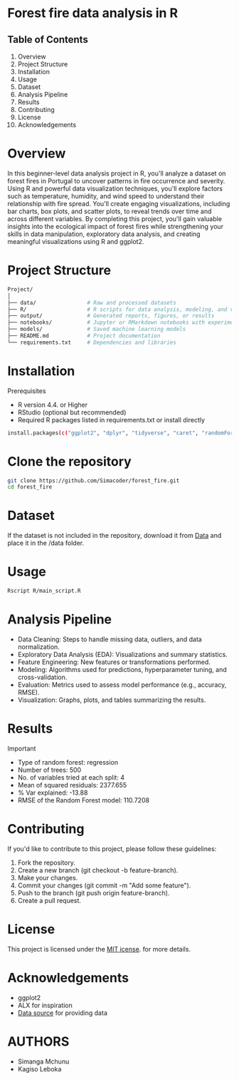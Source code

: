 # Forest fire data analysis in R

## Table of Contents
1. Overview
2. Project Structure
3. Installation
4. Usage
5. Dataset
6. Analysis Pipeline
7. Results
8. Contributing 
9. License
10. Acknowledgements

# Overview 
In this beginner-level data analysis project in R, you'll analyze a dataset on forest fires in Portugal to uncover patterns in fire occurrence and severity. Using R and powerful data visualization techniques, you'll explore factors such as temperature, humidity, and wind speed to understand their relationship with fire spread. You'll create engaging visualizations, including bar charts, box plots, and scatter plots, to reveal trends over time and across different variables. By completing this project, you'll gain valuable insights into the ecological impact of forest fires while strengthening your skills in data manipulation, exploratory data analysis, and creating meaningful visualizations using R and ggplot2.

# Project Structure
```bash
Project/
│
├── data/                # Raw and processed datasets
├── R/                   # R scripts for data analysis, modeling, and visualization
├── output/              # Generated reports, figures, or results
├── notebooks/           # Jupyter or RMarkdown notebooks with experiments
├── models/              # Saved machine learning models
├── README.md            # Project documentation
└── requirements.txt     # Dependencies and libraries

```
# Installation
Prerequisites
- R version 4.4. or Higher
- RStudio (optional but recommended)
- Required R packages listed in requirements.txt or install directly

```bash
install.packages(c("ggplot2", "dplyr", "tidyverse", "caret", "randomForest"))


```

# Clone the repository
```bash
git clone https://github.com/Simacoder/forest_fire.git
cd forest_fire
```

# Dataset
If the dataset is not included in the repository, download it from [Data](https://archive.ics.uci.edu/static/public/162/forest+fires.zip) and place it in the /data folder.

# Usage
```bash
Rscript R/main_script.R
```

# Analysis Pipeline
- Data Cleaning: Steps to handle missing data, outliers, and data normalization.
- Exploratory Data Analysis (EDA): Visualizations and summary statistics.
- Feature Engineering: New features or transformations performed.
- Modeling: Algorithms used for predictions, hyperparameter tuning, and cross-validation.
- Evaluation: Metrics used to assess model performance (e.g., accuracy, RMSE).
- Visualization: Graphs, plots, and tables summarizing the results.


 # Results
> [!IMPORTANT] 
> - Type of random forest: regression
> - Number of trees: 500
> - No. of variables tried at each split: 4
> - Mean of squared residuals: 2377.655
> - % Var explained: -13.88
> - RMSE of the Random Forest model:  110.7208


# Contributing
If you'd like to contribute to this project, please follow these guidelines:

1. Fork the repository.
2. Create a new branch (git checkout -b feature-branch).
3. Make your changes.
4. Commit your changes (git commit -m "Add some feature").
5. Push to the branch (git push origin feature-branch).
6. Create a pull request.

# License
This project is licensed under the [MIT icense](https://opensource.org/license/mit). for more details.

# Acknowledgements
- ggplot2
- ALX for inspiration
- [Data source](https://archive.ics.uci.edu/dataset/162/forest+fires) for providing data

# AUTHORS
- Simanga Mchunu
- Kagiso Leboka
